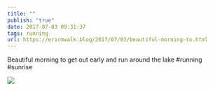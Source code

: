 ```yaml
---
title: ""
publish: "true"
date: 2017-07-03 09:31:37
tags: running
url: https://ericmwalk.blog/2017/07/03/beautiful-morning-to.html
---
```


Beautiful morning to get out early and run around the lake #running #sunrise

![](https://ericmwalk.blog/uploads/2022/d652159f89.jpg)